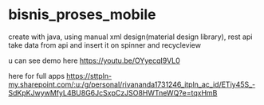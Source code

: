 # bisnis_proses_mobile

create with java, using manual xml design(material design library), rest api
take data from api and insert it on spinner and recycleview

u can see demo here https://youtu.be/OYyecqI9VL0

here for full apps https://sttpln-my.sharepoint.com/:u:/g/personal/rivananda1731246_itpln_ac_id/ETiy45S_-SdKpKJwywMfyL4BU8G6JcSxpCzJSO8HWTneWQ?e=tqxHmB
